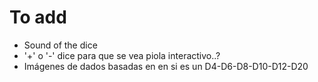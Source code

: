 # To add

- Sound of the dice
- '+' o '-' dice para que se vea piola interactivo..?
- Imágenes de dados basadas en en si es un D4-D6-D8-D10-D12-D20
